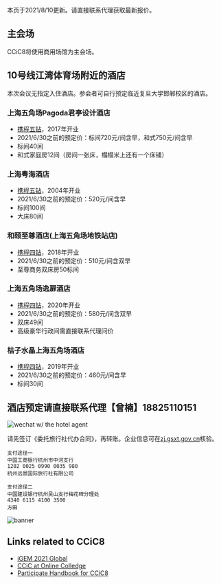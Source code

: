 本页于2021/8/10更新。请直接联系代理获取最新报价。

## 主会场

CCiC8将使用商用场馆为主会场。

## 10号线江湾体育场附近的酒店

本次会议无指定入住酒店。参会者可自行预定临近复旦大学邯郸校区的酒店。

### 上海五角场Pagoda君亭设计酒店

* [携程五钻](https://m.ctrip.com/webapp/hotel/hoteldetail/12603011.html)，2017年开业
* 2021/6/30之前的预定价：标间720元/间含早，和式750元/间含早
* 标间40间
* 和式家庭房12间（房间一张床，榻榻米上还有一个床铺）  

### 上海粤海酒店

* [携程五钻](https://m.ctrip.com/webapp/hotel/hoteldetail/432276.html)，2004年开业
* 2021/6/30之前的预定价：520元/间含早
* 标间100间
* 大床80间

### 和颐至尊酒店(上海五角场地铁站店)

* [携程四钻](https://m.ctrip.com/webapp/hotel/hoteldetail/21343977.html)，2018年开业
* 2021/6/30之前的预定价：510元/间含双早
* 至尊商务双床房50标间

### 上海五角场逸扉酒店

* [携程四钻](https://m.ctrip.com/webapp/hotel/hoteldetail/2382332.html)，2020年开业
* 2021/6/30之前的预定价：580元/间含双早
* 双床49间
* 高级豪华行政间需直接联系代理问价

### 桔子水晶上海五角场酒店

* [携程四钻](https://m.ctrip.com/webapp/hotel/hoteldetail/5248546.html)，2019年开业
* 2021/6/30之前的预定价：460元/间含早
* 标间30间

## 酒店预定请直接联系代理【曾楠】18825110151

![wechat w/ the hotel agent](https://raw.githubusercontent.com/coronin/ccic8/gh-pages/sponsor-logo/zengnan.jpg)

请先签订《委托旅行社代办合同》，再转账。企业信息可在[zj.gsxt.gov.cn](http://zj.gsxt.gov.cn)核验。

    支付途径一
    中国工商银行杭州市中河支行
    1202 0025 0990 0035 980
    杭州远景国际旅行社有限公司

    支付途径二
    中国建设银行杭州吴山支行梅花碑分理处
    4340 6115 4100 3500
    方田

![banner](https://raw.githubusercontent.com/coronin/ccic8/gh-pages/banner.png)

## Links related to CCiC8
- [iGEM 2021 Global](https://igem2021global.slack.com)
- [CCiC at Online Colledge](https://lexiangla.com/teams/k100014/)
- [Participate Handbook for CCiC8](https://www.jianguoyun.com/p/DV83eHkQ2o7vBRiZvYoE)
